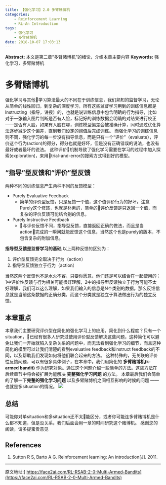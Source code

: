 ```yaml
---
title: 【强化学习】2.0 多臂赌博机
categories:
    - Reinforcement Learning
    - RL-An Introduction
tags:
    - 强化学习
    - 多臂赌博机
date: 2018-10-07 17:03:13
---
```


**Abstract:** 本文是第二章“多臂赌博机”的绪论，介绍本章主要内容
**Keywords:** 强化学习，多臂赌博机
<!--more-->
# 多臂赌博机
强化学习与其他学习算法最大的不同在于训练信息，我们熟知的监督学习，无论从简单的线性回归，到复杂的深度学习，所有这些监督学习用到的训练信息都是Instructing（指导，讲授）的，也就是说训练信息中包含明确的行为指导，比如对于一张输入图片判断是否有人脸，标记好的训练数据会明确的对结果进行校正——是否有人脸，如果有人脸在哪，训练模型偏差会被准确计算，同时通过优化算法逐步减少这个偏差，直到我们设定的阈值后完成训练。
而强化学习的训练信息则不同，强化学习的每一步没有指导信息，而是只有一个“评价”（evaluate），评价这个行为(action)的得分，得分也就是好坏，但是没有正确错误的说法，也没有最好或者最坏的说法。
这种评价机制导致了强化学习需要在学习的过程中加入探索(exploration)，来用trial-and-error的搜索方式得到好的模型。
## “指导”型反馈和“评价”型反馈
两种不同的训练信息产生两种不同的反馈模型：
- Purely Evaluative Feedback
    - 简单的评价型反馈，只是反馈一个值，这个值评价行为的好坏，注意Purely这个修饰，也就是朴素的，简单的评价反馈是只返回一个值，而复杂的评价反馈可能结合别的信息。
- Purely Instructive Feedback
    - 与评价反馈不同，指导型反馈，直接返回正确的做法，而且是当action完成的一瞬间就能反馈这个信息，当然这个也是purely的版本，不包含复杂的附加信息。

**指导型反馈是监督学习的基础**,以上两种反馈的区别为：
1. 评价型反馈完全取决于行为（action）
2. 指导型反馈独立于行为（action）

当然这两个反馈也不是水火不容，只要你愿意，他们还是可以结合在一起使用的；1中评价性反馈与行为相关可能很好理解，2中的指导型反馈独立于行为可能不太好理解，我们可以这么理解，如果我们输入的信息是N个类别的数据，那么反馈信息就是当前这条数据的正确分类，而这个分类就是独立于算法做出行为的独立反馈。

## 本章重点
本章我们主要研究评价型在简化的强化学习上的应用，简化到什么程度？只有一个situation，已经有很多人研究过使用评价型反馈解决这些问题，这种简化可以避免让我们一开始就陷入复杂关系的问题中，而无法看到强化学习的细节，而且这种简化的模型可以让我们清楚的看到evaluative feedback和instruct feedback的不同，以及帮助我们发现如何将他们联合起来的方法。
这种特殊的，无关联的评价性反馈问题，可以有很多具体例子，在本章中，我们用简化的 **多臂赌博机(k-armed bandit)** 作为研究对象。通过这个问题介绍一些简单的方法。这些方法在后续章节中将会被扩展为能解决 **完整强化学习问题** 的方法。
本章最后我们会简单的了解一下**完整的强化学习问题** 以及多臂赌博机之间相互影响的时候的问题 —— 也就是多situation的情况。
![](https://tony4ai-1251394096.cos.ap-hongkong.myqcloud.com/blog_images/RL-RSAB-2-0-Multi-Armed-Bandits/octopus.jpg)
## 总结
可能你对单situation和多situation还不太能区分，或者你可能连多臂赌博机是什么都不知道，但是没关系，我们后面会用一章的时间研究这个赌博机。
感谢您的阅读，请多提宝贵意见


## References
1. Sutton R S, Barto A G. Reinforcement learning: An introduction[J]. 2011.




--------------------------
原文地址:[ https://face2ai.com/RL-RSAB-2-0-Multi-Armed-Bandits](https://face2ai.com/RL-RSAB-2-0-Multi-Armed-Bandits)
